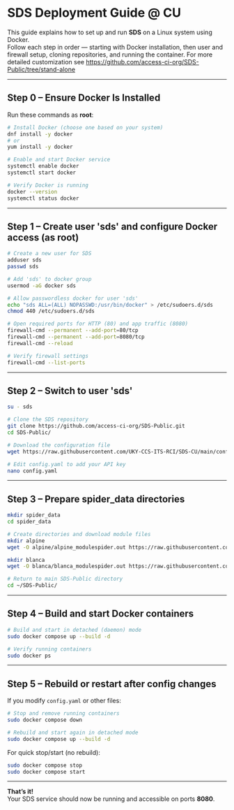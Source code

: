 # SDS Deployment Guide @ CU

This guide explains how to set up and run **SDS** on a Linux system using Docker.  
Follow each step in order — starting with Docker installation, then user and firewall setup, cloning repositories, and running the container.
For more detailed customization see https://github.com/access-ci-org/SDS-Public/tree/stand-alone 

---

## Step 0 – Ensure Docker Is Installed

Run these commands as **root**:

```bash
# Install Docker (choose one based on your system)
dnf install -y docker
# or
yum install -y docker

# Enable and start Docker service
systemctl enable docker
systemctl start docker

# Verify Docker is running
docker --version
systemctl status docker
```

---

## Step 1 – Create user 'sds' and configure Docker access (as root)

```bash
# Create a new user for SDS
adduser sds
passwd sds

# Add 'sds' to docker group
usermod -aG docker sds

# Allow passwordless docker for user 'sds'
echo "sds ALL=(ALL) NOPASSWD:/usr/bin/docker" > /etc/sudoers.d/sds
chmod 440 /etc/sudoers.d/sds

# Open required ports for HTTP (80) and app traffic (8080)
firewall-cmd --permanent --add-port=80/tcp
firewall-cmd --permanent --add-port=8080/tcp
firewall-cmd --reload

# Verify firewall settings
firewall-cmd --list-ports
```

---

## Step 2 – Switch to user 'sds'

```bash
su - sds

# Clone the SDS repository
git clone https://github.com/access-ci-org/SDS-Public.git
cd SDS-Public/

# Download the configuration file
wget https://raw.githubusercontent.com/UKY-CCS-ITS-RCI/SDS-CU/main/config.yaml

# Edit config.yaml to add your API key
nano config.yaml
```

---

## Step 3 – Prepare spider_data directories

```bash
mkdir spider_data
cd spider_data

# Create directories and download module files
mkdir alpine
wget -O alpine/alpine_modulespider.out https://raw.githubusercontent.com/UKY-CCS-ITS-RCI/SDS-CU/main/alpine_modulespider.out

mkdir blanca
wget -O blanca/blanca_modulespider.out https://raw.githubusercontent.com/UKY-CCS-ITS-RCI/SDS-CU/main/blanca_modulespider.out

# Return to main SDS-Public directory
cd ~/SDS-Public/
```

---

## Step 4 – Build and start Docker containers

```bash
# Build and start in detached (daemon) mode
sudo docker compose up --build -d

# Verify running containers
sudo docker ps
```

---

## Step 5 – Rebuild or restart after config changes

If you modify `config.yaml` or other files:

```bash
# Stop and remove running containers
sudo docker compose down

# Rebuild and start again in detached mode
sudo docker compose up --build -d
```

For quick stop/start (no rebuild):

```bash
sudo docker compose stop
sudo docker compose start
```

---

**That’s it!**  
Your SDS service should now be running and accessible on ports **8080**.
